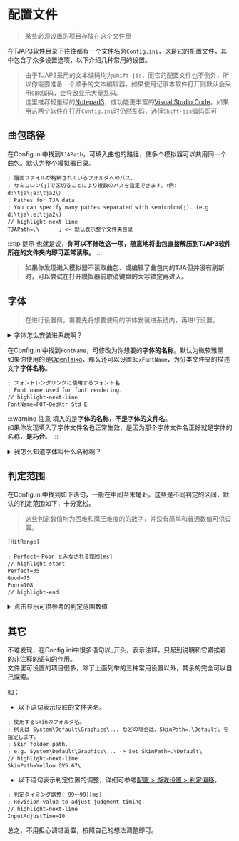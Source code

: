 # 配置文件

> 某些必须设置的项目存放在这个文件里

在TJAP3软件目录下往往都有一个文件名为`Config.ini`，这是它的配置文件，其中包含了众多设置选项，以下介绍几种常用的设置。

> 由于TJAP3采用的文本编码均为`Shift-jis`，而它的配置文件也不例外，所以你需要准备一个顺手的文本编辑器，如果使用记事本软件打开则默认会采用`GBK`编码，会导致显示大量乱码。<br/>这里推荐轻量级的[Notepad3](https://www.rizonesoft.com/downloads/notepad3/#google_vignette)，或功能更丰富的[Visual Studio Code](https://code.visualstudio.com/)。如果用这两个软件在打开`Config.ini`时仍然乱码，选择`Shift-jis`编码即可


## 曲包路径
在Config.ini中找到`TJAPath`，可填入曲包的路径，使多个模拟器可以共用同一个曲包。默认为整个模拟器目录。

```ini{5}
; 譜面ファイルが格納されているフォルダへのパス。
; セミコロン(;)で区切ることにより複数のパスを指定できます。（例: d:\tja\;e:\tja2\）
; Pathes for TJA data.
; You can specify many pathes separated with semicolon(;). (e.g. d:\tja\;e:\tja2\)
// highlight-next-line
TJAPath=.\      ; <- 默认表示整个文件夹目录
```

:::tip 提示
也就是说，**你可以不修改这一项，随意地将曲包直接解压到TJAP3软件所在的文件夹内即可正常读取。**
:::

> **如果你发现进入模拟器不读取曲包、或编辑了曲包内的TJA但并没有刷新时，可以尝试在打开模拟器前取消键盘的大写锁定再进入。**


## 字体
> 在进行设置前，需要先将想要使用的字体安装进系统内，再进行设置。

<details>
<summary>字体怎么安装进系统啊？</summary>
双击一个字体文件将其打开，你将看到下图的窗口。

![font1](/img/config_file/font1.png)
</details>


在Config.ini中找到`FontName`，可修改为你想要的**字体的名称**。默认为微软雅黑<br/>如果你使用的是[OpenTaiko](https://github.com/0auBSQ/OpenTaiko)，那么还可以设置`BoxFontName`，为分类文件夹的描述文字**字体名称**。

```ini{3}
; フォントレンダリングに使用するフォント名
; Font name used for font rendering.
// highlight-next-line
FontName=FOT-OedKtr Std E
```

:::warning 注意
填入的是**字体的名称**，**不是字体的文件名**。<br/>如果你发现填入了字体文件名也正常生效，是因为那个字体文件名正好就是字体的名称，**是巧合**。
:::

<details>
  <summary>我怎么知道字体叫什么名称啊？</summary>
双击一个字体文件将其打开，你将看到下图的窗口。<b>请仔细观察"打印"和"安装"按钮的下方一行文字。</b>

![font1](/img/config_file/font1.png)
</details>


## 判定范围
在Config.ini中找到如下语句，一般在中间至末尾处。这些是不同判定的区间，默认的判定范围如下，十分宽松。

> 这些判定数值均为困难和魔王难度的的数字，并没有简单和普通数值可供设置。

```ini{1,4,5,6}
[HitRange]

; Perfect～Poor とみなされる範囲[ms]
// highlight-start
Perfect=35
Good=75
Poor=108
// highlight-end
```
<details>
  <summary>点击显示可供参考的判定范围数值</summary>

( Perfect、Good、Poor / 良、可、不可 )

- 正常的困难和魔王难度判定：25、75、108

- 正常的简单和普通难度：41、108、125

- NS平台站立咚角色的困难和魔王难度：25、58、108

- NS平台站立咚角色的简单和普通难度：41、125、125

- NS平台卡比角色的困难和魔王难度：75、91、108

- NS平台卡比角色的简单和普通难度：91、125、125


</details>

## 其它
不难发现，在Config.ini中很多语句以`;`开头，表示注释，只起到说明和它紧挨着的非注释的语句的作用。<br/>文件里可设置的项目很多，除了上面列举的三种常用设置以外，其余的完全可以自己探索。

如：
- 以下语句表示皮肤的文件夹名。
```ini{5}
; 使用するSkinのフォルダ名。
; 例えば System\Default\Graphics\... などの場合は、SkinPath=.\Default\ を指定します。
; Skin folder path.
; e.g. System\Default\Graphics\... -> Set SkinPath=.\Default\
// highlight-next-line
SkinPath=Yellow GV5.67\
```

- 以下语句表示判定位置的调整，详细可参考[配置 > 游戏设置 > 判定偏移](./game_setting.md#判定偏移)。
```ini{3}
; 判定タイミング調整(-99～99)[ms]
; Revision value to adjust judgment timing.
// highlight-next-line
InputAdjustTime=10
```

总之，不用担心调错设置，按照自己的想法调整即可。